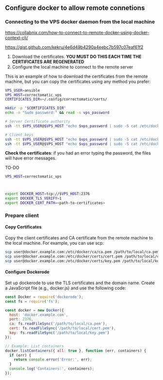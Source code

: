 ## Configure docker to allow remote connetions

### Connecting to the VPS docker daemon from the local machine

https://collabnix.com/how-to-connect-to-remote-docker-using-docker-context-cli/


https://gist.github.com/kekru/4e6d49b4290a4eebc7b597c07eaf61f2


1) Download the certificates. **YOU MUST DO THIS EACH TIME THE CERTIFICATES ARE REGENERATED**
2) Configure the local machine to connect to the remote server



This is an example of how to download the certificates from the remote machine, but you can copy the certificates using any method you prefer:

```bash
VPS_USER=ansible
VPS_HOST=correctomatic_vps
CERTIFICATES_DIR=~/.config/correctomatic/certs/

mkdir -p "$CERTIFICATES_DIR"
echo -n "Sudo password:" && read -s vps_password

# Server Certificate authority
ssh -tt $VPS_USER@$VPS_HOST "echo $vps_password | sudo -S cat /etc/docker/ca/ca-certificate.pem" > "$CERTIFICATES_DIR/ca-certificate.pem"

# Client keys
ssh -tt $VPS_USER@$VPS_HOST "echo $vps_password | sudo -S cat /etc/docker/certs/correctomatic-client-certificate.pem" > "$CERTIFICATES_DIR/correctomatic-client-certificate.pem"
ssh -tt $VPS_USER@$VPS_HOST "echo $vps_password | sudo -S cat /etc/docker/certs/correctomatic-private-key.pem" > "$CERTIFICATES_DIR/correctomatic-private-key.pem"
```
**Check the certificates**: if you had an error typing the password, the files will have error messages.



TO-DO

```sh
VPS_HOST=correctomatic_vps



export DOCKER_HOST=tcp://$VPS_HOST:2376
export DOCKER_TLS_VERIFY=1
export DOCKER_CERT_PATH=<path-to-certificates>
```






### Prepare client

#### Copy Certificates
Copy the client certificates and CA certificate from the remote machine to the local machine. For example, you can use scp:

```sh
scp user@docker.example.com:/etc/docker/ca/ca.pem /path/to/local/ca.pem
scp user@docker.example.com:/etc/docker/certs/cert.pem /path/to/local/cert.pem
scp user@docker.example.com:/etc/docker/certs/key.pem /path/to/local/key.pem
```

#### Configure Dockerode
Set up dockerode to use the TLS certificates and the domain name. Create a JavaScript file (e.g., docker.js) and use the following code:

```js
const Docker = require('dockerode');
const fs = require('fs');

const docker = new Docker({
  host: 'docker.example.com',
  port: 2376,
  ca: fs.readFileSync('/path/to/local/ca.pem'),
  cert: fs.readFileSync('/path/to/local/cert.pem'),
  key: fs.readFileSync('/path/to/local/key.pem')
});

// Example: List containers
docker.listContainers({ all: true }, function (err, containers) {
  if (err) {
    return console.error('Error:', err);
  }
  console.log('Containers:', containers);
});
```

